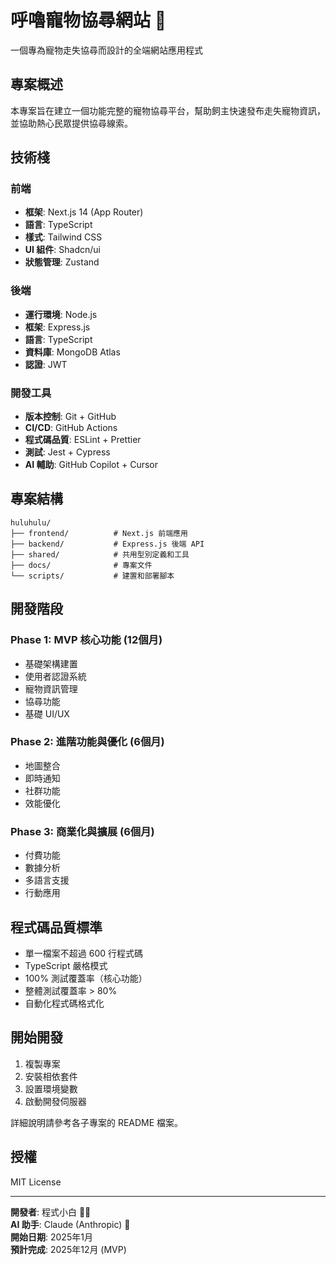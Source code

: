 # 呼嚕寵物協尋網站 🐾

一個專為寵物走失協尋而設計的全端網站應用程式

## 專案概述

本專案旨在建立一個功能完整的寵物協尋平台，幫助飼主快速發布走失寵物資訊，並協助熱心民眾提供協尋線索。

## 技術棧

### 前端
- **框架**: Next.js 14 (App Router)
- **語言**: TypeScript
- **樣式**: Tailwind CSS
- **UI 組件**: Shadcn/ui
- **狀態管理**: Zustand

### 後端
- **運行環境**: Node.js
- **框架**: Express.js
- **語言**: TypeScript
- **資料庫**: MongoDB Atlas
- **認證**: JWT

### 開發工具
- **版本控制**: Git + GitHub
- **CI/CD**: GitHub Actions
- **程式碼品質**: ESLint + Prettier
- **測試**: Jest + Cypress
- **AI 輔助**: GitHub Copilot + Cursor

## 專案結構

```
huluhulu/
├── frontend/          # Next.js 前端應用
├── backend/           # Express.js 後端 API
├── shared/            # 共用型別定義和工具
├── docs/              # 專案文件
└── scripts/           # 建置和部署腳本
```

## 開發階段

### Phase 1: MVP 核心功能 (12個月)
- 基礎架構建置
- 使用者認證系統
- 寵物資訊管理
- 協尋功能
- 基礎 UI/UX

### Phase 2: 進階功能與優化 (6個月)
- 地圖整合
- 即時通知
- 社群功能
- 效能優化

### Phase 3: 商業化與擴展 (6個月)
- 付費功能
- 數據分析
- 多語言支援
- 行動應用

## 程式碼品質標準

- 單一檔案不超過 600 行程式碼
- TypeScript 嚴格模式
- 100% 測試覆蓋率（核心功能）
- 整體測試覆蓋率 > 80%
- 自動化程式碼格式化

## 開始開發

1. 複製專案
2. 安裝相依套件
3. 設置環境變數
4. 啟動開發伺服器

詳細說明請參考各子專案的 README 檔案。

## 授權

MIT License

---

**開發者**: 程式小白 👨‍💻  
**AI 助手**: Claude (Anthropic) 🤖  
**開始日期**: 2025年1月  
**預計完成**: 2025年12月 (MVP)